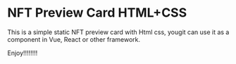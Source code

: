 # NFT Preview Card HTML+CSS
This is a simple static NFT preview card with Html css, yougit  can use it as a component in Vue, React  or other framework.

Enjoy!!!!!!!!
